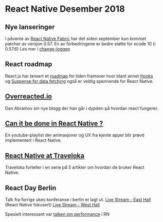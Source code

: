 
# React Native Desember 2018

## Nye lanseringer
I påvente av [React Native Fabric](https://github.com/react-native-community/discussions-and-proposals/issues/4) har det siden september kun kommet patcher av versjon 0.57. En av forbedringene er bedre støtte for xcode 10 (i 0.57.6)
Les mer i [change-loggen](https://github.com/react-native-community/react-native-releases/blob/master/CHANGELOG.md)


## React roadmap
React.js har lansert et [roadmap](https://reactjs.org/blog/2018/11/27/react-16-roadmap.html) for tiden framover hvor blant annet [Hooks](https://reactjs.org/docs/hooks-intro.html) og [Suspense for data fetching](https://reactjs.org/blog/2018/11/27/react-16-roadmap.html#react-16x-mid-2019-the-one-with-suspense-for-data-fetching) også er veldig spennende for React Native.

## [Overreacted.io](https://overreacted.io/)
 Dan Abramov sin nye blogg der han går i dypden på hvordan react fungerer.

## [Can it be done in React Native ?](https://www.youtube.com/playlist?list=PLkOyNuxGl9jx02vhWRCSPwbcSRvV9wWh1)
En youtube-playlist der animasjoner og UX fra kjente apper blir prøvd implementert i React Native.

## [React Native at Traveloka ](https://medium.com/traveloka-engineering/react-native-adoption-1-165d236dd88f)
Traveloka forteller i en serie på 5 artikler om hvordan de bruker React Native.

## React Day Berlin
Talk fra forrige ukes konferanse i berlin er lagt ut.
[Live Stream - East Hall](https://www.youtube.com/watch?v=tKsaIU0YqLk) (React Native fokusert) 
[Live Stream - West Hall](https://www.youtube.com/watch?v=kPXJ5ERg9Wo) 

Spesielt interessant var [talken om performance](https://youtu.be/tKsaIU0YqLk?t=6573) i RN
